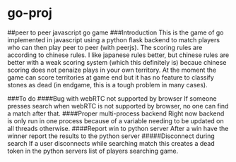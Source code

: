 # go-proj
##peer to peer javascript go game
###Introduction
This is the game of go implemented in javascript using a python flask backend to match players who can then play peer to peer (with peerjs).
The scoring rules are according to chinese rules. I like japanese rules better, but chinese rules are better with a weak scoring system (which this definitely is) becaue chinese scoring does not penaize plays in your own territory.
At the moment the game can score territories at game end but it has no feature to classify stones as dead (in endgame, this is a tough problem in many cases).

###To do
####Bug with webRTC not supported by browser
If someone presses search when webRTC is not supported by browser, no one can find a match after that.
####Proper multi-process backend
Right now backend is only run in one process because of a variable needing to be updated on all threads otherwise.
####Report win to python server
After a win have the winner report the results to the python server
#####Disconnect during search
If a user disconnects while searching match this creates a dead token in the python servers list of players searching game.
